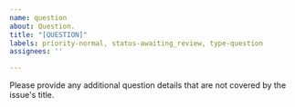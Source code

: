 ```yaml
---
name: question
about: Question.
title: "[QUESTION]"
labels: priority-normal, status-awaiting_review, type-question
assignees: ''

---
```


Please provide any additional question details that are not covered by the issue's title.
